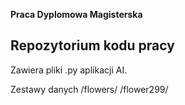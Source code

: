 **Praca Dyplomowa Magisterska**

## Repozytorium kodu pracy

Zawiera pliki .py aplikacji AI.

Zestawy danych /flowers/ /flower299/